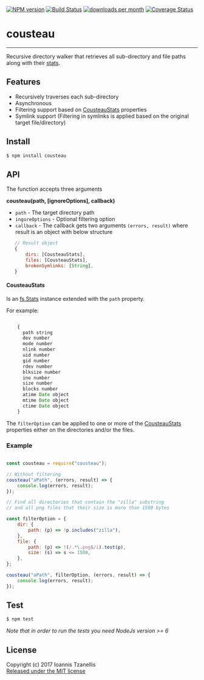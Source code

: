 [![NPM version](http://img.shields.io/npm/v/cousteau.svg)](https://www.npmjs.org/package/cousteau)
[![Build Status](https://travis-ci.org/jahnestacado/cousteau.svg?branch=master)](https://travis-ci.org/jahnestacado/cousteau)
[![downloads per month](http://img.shields.io/npm/dm/cousteau.svg)](https://www.npmjs.org/package/cousteau)
[![Coverage Status](https://coveralls.io/repos/github/jahnestacado/cousteau/badge.svg?branch=master)](https://coveralls.io/github/jahnestacado/cousteau?branch=master)

# cousteau
-----------
Recursive directory walker that retrieves all sub-directory and file paths along with their [stats](https://nodejs.org/api/fs.html#fs_class_fs_stats).

## Features

* Recursively traverses each sub-directory
* Asynchronous
* Filtering support based on [CousteauStats](#CousteauStats) properties
* Symlink support (Filtering in symlinks is applied based on the original target file/directory)

## Install
```bash
$ npm install cousteau
```
## API
The function accepts three arguments

__cousteau(path, [ignoreOptions], callback)__

 * ```path``` - The target directory path
 * ```ingoreOptions``` - Optional filtering option
 * ```callback``` - The callback gets two arguments ```(errors, result)``` where result is an object with below structure


 ```javascript
    // Result object
    {
        dirs: [CousteauStats],
        files: [CousteauStats],
        brokenSymlinks: [String],
    }
```

#### CousteauStats<a name="CousteauStats"></a>

Is an [fs.Stats](https://nodejs.org/api/fs.html#fs_class_fs_stats) instance extended with the ```path``` property.

For example:
```javascript

    {
      path string
      dev number
      mode number
      nlink number
      uid number
      gid number
      rdev number
      blksize number
      ino number
      size number
      blocks number
      atime Date object
      mtime Date object
      ctime Date object
    }
```

The ```filterOption``` can be applied to one or more of the [CousteauStats](#CousteauStats) properties either on the directories and/or the files.

### Example
```javascript

const cousteau = require("cousteau");

// Without filtering
cousteau("aPath", (errors, result) => {
    console.log(errors, result);
});

// Find all directories that contain the "zilla" substring
// and all png files that their size is more than 1500 bytes

const filterOption = {
    dir: {
        path: (p) => !p.includes("zilla"),
    },
    file: {
        path: (p) => !(/.*\.png$/i).test(p),
        size: (s) => s <= 1500,
    },
};

cousteau("aPath", filterOption, (errors, result) => {
    console.log(errors, result);
});

```


## Test
```bash
$ npm test
```

_Note that in order to run the tests you need NodeJs version >= 6_

## License
Copyright (c) 2017 Ioannis Tzanellis<br>
[Released under the MIT license](https://github.com/jahnestacado/cousteau/blob/master/LICENSE)
